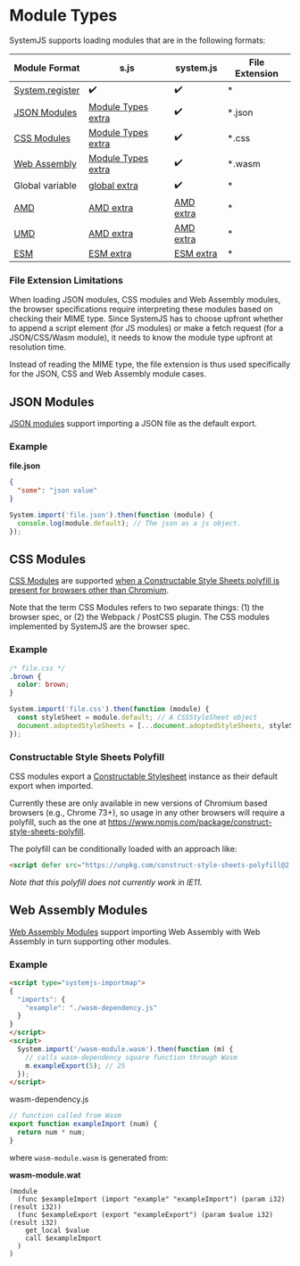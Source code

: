 # Module Types

SystemJS supports loading modules that are in the following formats:

| Module Format | s.js | system.js | File Extension |
| ------------- | ---- | --------- | -------------- |
| [System.register](/docs/system-register.md) | :heavy_check_mark: | :heavy_check_mark: | * |
| [JSON Modules](https://github.com/whatwg/html/pull/4407) | [Module Types extra](/dist/extras/module-types.js) | :heavy_check_mark: | *.json |
| [CSS Modules](https://github.com/w3c/webcomponents/blob/gh-pages/proposals/css-modules-v1-explainer.md) | [Module Types extra](/dist/extras/module-types.js) | :heavy_check_mark: | *.css |
| [Web Assembly](https://github.com/WebAssembly/esm-integration/tree/master/proposals/esm-integration) | [Module Types extra](/dist/extras/module-types.js) | :heavy_check_mark: | *.wasm |
| Global variable | [global extra](/dist/extras/global.js) | :heavy_check_mark: | * |
| [AMD](https://github.com/amdjs/amdjs-api/wiki/AMD) | [AMD extra](/dist/extras/amd.js) | [AMD extra](/dist/extras/amd.js) | * |
| [UMD](https://github.com/umdjs/umd) | [AMD extra](/dist/extras/amd.js) | [AMD extra](/dist/extras/amd.js) | * |
| [ESM](https://developer.mozilla.org/en-US/docs/Web/JavaScript/Guide/Modules) | [ESM extra](/dist/extras/esm.js) | [ESM extra](/dist/extras/esm.js) | * |

### File Extension Limitations

When loading JSON modules, CSS modules and Web Assembly modules, the browser specifications require interpreting these modules based on checking their MIME type. Since SystemJS has to choose upfront whether to append a script element (for JS modules) or make a fetch request (for a JSON/CSS/Wasm module), it needs to know the module type upfront at resolution time.

Instead of reading the MIME type, the file extension is thus used specifically for the JSON, CSS and Web Assembly module cases.

## JSON Modules

[JSON modules](https://github.com/whatwg/html/pull/4407) support importing a JSON file as the default export.

### Example

**file.json**
```json
{
  "some": "json value"
}
```

```js
System.import('file.json').then(function (module) {
  console.log(module.default); // The json as a js object.
});
```

## CSS Modules

[CSS Modules](https://github.com/w3c/webcomponents/blob/gh-pages/proposals/css-modules-v1-explainer.md) are supported [when a Constructable Style Sheets polyfill is present for browsers other than Chromium](#constructed-style-sheets-polyfill).

Note that the term CSS Modules refers to two separate things: (1) the browser spec, or (2) the Webpack / PostCSS plugin. The CSS modules implemented by SystemJS are the browser spec.

### Example
```css
/* file.css */
.brown {
  color: brown;
}
```

```js
System.import('file.css').then(function (module) {
  const styleSheet = module.default; // A CSSStyleSheet object
  document.adoptedStyleSheets = [...document.adoptedStyleSheets, styleSheet]; // now your css is available to be used.
});
```

### Constructable Style Sheets Polyfill

CSS modules export a [Constructable Stylesheet](https://developer.mozilla.org/en-US/docs/Web/API/CSSStyleSheet) instance as their
default export when imported.

Currently these are only available in new versions of Chromium based browsers (e.g., Chrome 73+), so usage in any other browsers will require a polyfill, such as the one at https://www.npmjs.com/package/construct-style-sheets-polyfill.

The polyfill can be conditionally loaded with an approach like:

```html
<script defer src="https://unpkg.com/construct-style-sheets-polyfill@2.1.0/adoptedStyleSheets.min.js"></script>
```

_Note that this polyfill does not currently work in IE11._

## Web Assembly Modules

[Web Assembly Modules](https://github.com/WebAssembly/esm-integration/tree/master/proposals/esm-integration) support importing Web Assembly with Web Assembly in turn supporting other modules.

### Example

```html
<script type="systemjs-importmap">
{
  "imports": {
    "example": "./wasm-dependency.js"
  }
}
</script>
<script>
  System.import('/wasm-module.wasm').then(function (m) {
    // calls wasm-dependency square function through Wasm
    m.exampleExport(5); // 25
  });
</script>
```

wasm-dependency.js
```js
// function called from Wasm
export function exampleImport (num) {
  return num * num;
}
```

where `wasm-module.wasm` is generated from:

**wasm-module.wat**
```wat
(module
  (func $exampleImport (import "example" "exampleImport") (param i32) (result i32))
  (func $exampleExport (export "exampleExport") (param $value i32) (result i32)
    get_local $value
    call $exampleImport
  )
)
```
